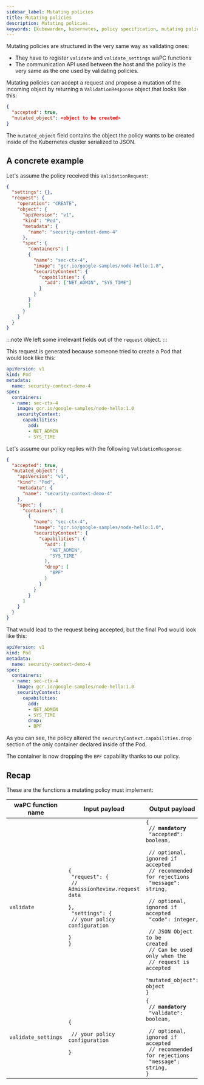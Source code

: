 ```yaml
---
sidebar_label: Mutating policies
title: Mutating policies
description: Mutating policies.
keywords: [kubewarden, kubernetes, policy specification, mutating policies]
---
```


Mutating policies are structured in the very same way as validating ones:
 * They have to register `validate` and `validate_settings` waPC functions
 * The communication API used between the host and the policy is the very same
  as the one used by validating policies.

Mutating policies can accept a request and propose a mutation of the incoming
object by returning a `ValidationResponse` object that looks like this:

```json
{
  "accepted": true,
  "mutated_object": <object to be created>
}
```

The `mutated_object` field contains the object the policy wants to be created
inside of the Kubernetes cluster serialized to JSON.

## A concrete example

Let's assume the policy received this `ValidationRequest`:

```json
{
  "settings": {},
  "request": {
    "operation": "CREATE",
    "object": {
      "apiVersion": "v1",
      "kind": "Pod",
      "metadata": {
        "name": "security-context-demo-4"
      },
      "spec": {
        "containers": [
        {
          "name": "sec-ctx-4",
          "image": "gcr.io/google-samples/node-hello:1.0",
          "securityContext": {
            "capabilities": {
              "add": ["NET_ADMIN", "SYS_TIME"]
            }
          }
        }
        ]
      }
    }
  }
}
```

:::note
We left some irrelevant fields out of the `request` object.
:::

This request is generated because someone tried to create a Pod that would
look like this:

```yaml
apiVersion: v1
kind: Pod
metadata:
  name: security-context-demo-4
spec:
  containers:
  - name: sec-ctx-4
    image: gcr.io/google-samples/node-hello:1.0
    securityContext:
      capabilities:
        add:
        - NET_ADMIN
        - SYS_TIME
```

Let's assume our policy replies with the following `ValidationResponse`:

```json
{
  "accepted": true,
  "mutated_object": {
    "apiVersion": "v1",
    "kind": "Pod",
    "metadata": {
      "name": "security-context-demo-4"
    },
    "spec": {
      "containers": [
        {
          "name": "sec-ctx-4",
          "image": "gcr.io/google-samples/node-hello:1.0",
          "securityContext": {
            "capabilities": {
              "add": [
                "NET_ADMIN",
                "SYS_TIME"
              ],
              "drop": [
                "BPF"
              ]
            }
          }
        }
      ]
    }
  }
}
```

That would lead to the request being accepted, but the final Pod would look like
this:

```yaml
apiVersion: v1
kind: Pod
metadata:
  name: security-context-demo-4
spec:
  containers:
  - name: sec-ctx-4
    image: gcr.io/google-samples/node-hello:1.0
    securityContext:
      capabilities:
        add:
        - NET_ADMIN
        - SYS_TIME
        drop:
        - BPF
```

As you can see, the policy altered the `securityContext.capabilities.drop`
section of the only container declared inside of the Pod.

The container is now dropping the `BPF` capability thanks to our policy.

## Recap

These are the functions a mutating policy must implement:

| **waPC function name** | **Input payload**                                                                                                                     | **Output payload**                                                                                                                                                                                                                                                                                                                                     |
|------------------------|---------------------------------------------------------------------------------------------------------------------------------------|--------------------------------------------------------------------------------------------------------------------------------------------------------------------------------------------------------------------------------------------------------------------------------------------------------------------------------------------------------|
| `validate`               | <code>\{<br/>  "request": \{<br/>    // AdmissionReview.request data<br/>  \},<br/>  "settings": \{<br/>    // your policy configuration<br/>  \}<br/>\}</code> | <code>\{<br/>  **// mandatory**<br/>  "accepted": boolean,<br/><br/>  // optional, ignored if accepted<br/>  // recommended for rejections<br/>  "message": string,<br/><br/>  // optional, ignored if accepted<br/>  "code": integer, <br/><br/>  // JSON Object to be created<br/>  // Can be used only when the<br/>  // request is accepted<br/>  "mutated_object": object<br/>\}</code> |
| `validate_settings`      | <code>\{<br/><br/>  // your policy configuration<br/><br/>\}</code>                                                                                      | <code>\{<br/>  **// mandatory**<br/>  "validate": boolean,<br/><br/>  // optional, ignored if accepted<br/>  // recommended for rejections<br/>  "message": string,<br/>\}</code>                                                                                                                                                                                            |
